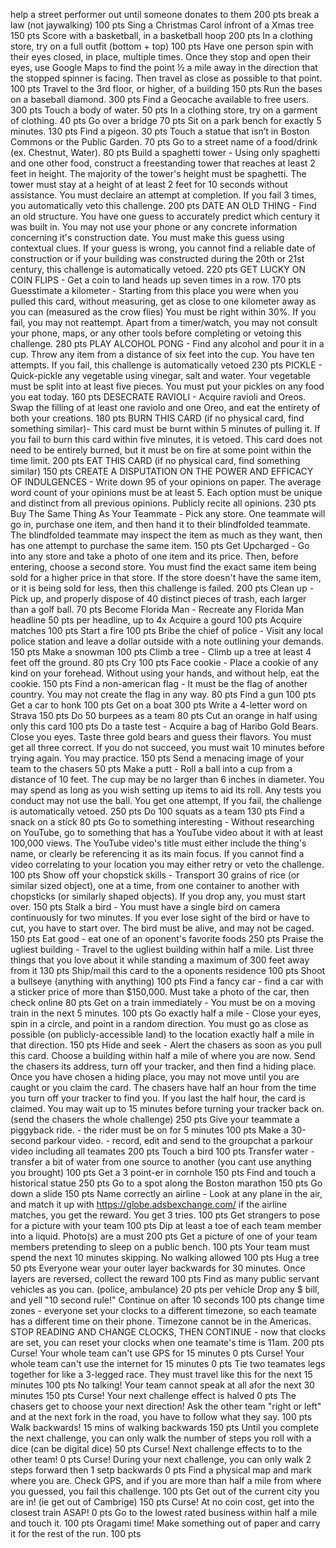 help a street performer out until someone donates to them
200 pts
break a law (not jaywalking)
100 pts
Sing a Christmas Carol infront of a Xmas tree
150 pts
Score with a basketball, in a basketball hoop
200 pts
In a clothing store, try on a full outfit (bottom + top)
100 pts
Have one person spin with their eyes closed, in place, multiple times. Once they stop and open their eyes, use Google Maps to find the point ½ a mile away in the direction that the stopped spinner is facing. Then travel as close as possible to that point.
100 pts
Travel to the 3rd floor, or higher, of a building
150 pts
Run the bases on a baseball diamond.
300 pts
Find a Geocache available to free users.
300 pts
Touch a body of water.
50 pts
In a clothing store, try on a garment of clothing.
40 pts
Go over a bridge
70 pts
Sit on a park bench for exactly 5 minutes.
130 pts
Find a pigeon.
30 pts
Touch a statue that isn’t in Boston Commons or the Public Garden.
70 pts
Go to a street name of a food/drink (ex. Chestnut, Water).
80 pts
Build a spaghetti tower - Using only spaghetti and one other food, construct a freestanding tower that reaches at least 2 feet in height. The majority of the tower's height must be spaghetti. The tower must stay at a height of at least 2 feet for 10 seconds without assistance. You must declaire an attempt at completion. If you fail 3 times, you automatically veto this challenge.
200 pts
DATE AN OLD THING - Find an old structure. You have one guess to accurately predict which century it was built in. You may not use your phone or any concrete information concerning it's construction date. You must make this guess using contextual clues. If your guess is wrong, you cannot find a reliable date of construction or if your building was constructed during the 20th or 21st century, this challenge is automatically vetoed.
220 pts
GET LUCKY ON COIN FLIPS - Get a coin to land heads up seven times in a row.
170 pts
Guesstimate a kilometer - Starting from this place you were when you pulled this card, without measuring, get as close to one kilometer away as you can (measured as the crow flies) You must be right within 30%. If you fail, you may not reattempt. Apart from a timer/watch, you may not consult your phone, maps, or any other tools before completing or vetoing this challenge.
280 pts
PLAY ALCOHOL PONG - Find any alcohol and pour it in a cup. Throw any item from a distance of six feet into the cup. You have ten attempts. If you fail, this challenge is automatically vetoed
230 pts
PICKLE - Quick-pickle any vegetable using vinegar, salt and water. Your vegetable must be split into at least five pieces. You must put your pickles on any food you eat today.
160 pts
DESECRATE RAVIOLI - Acquire ravioli and Oreos. Swap the filling of at least one raviolo and one Oreo, and eat the entirety of both your creations.
180 pts
BURN THIS CARD (if no physical card, find something similar)- This card must be burnt within 5 minutes of pulling it. If you fail to burn this card within five minutes, it is vetoed. This card does not need to be entirely burned, but it must be on fire at some point within the time limit. 
200 pts
EAT THIS CARD (if no physical card, find something similar)
150 pts
CREATE A DISPUTATION ON THE POWER AND EFFICACY OF INDULGENCES - Write down 95 of your opinions on paper. The average word count of your opinions must be at least 5. Each option must be unique and distinct from all previous opinions. Publicly recite all opinions.
230 pts
Buy The Same Thing As Your Teammate - Pick any store. One teammate will go in, purchase one item, and then hand it to their blindfolded teammate. The blindfolded teammate may inspect the item as much as they want, then has one attempt to purchase the same item.
150 pts
Get Upcharged - Go into any store and take a photo of one item and its price. Then, before entering, choose a second store. You must find the exact same item being sold for a higher price in that store. If the store doesn't have the same item, or it is being sold for less, then this challenge is failed.
200 pts
Clean up - Pick up, and properly dispose of 40 distinct pieces of trash, each larger than a golf ball.
70 pts
Become Florida Man - Recreate any Florida Man headline
50 pts per headline, up to 4x
Acquire a gourd
100 pts
Acquire matches
100 pts
Start a fire
100 pts
Bribe the chief of police - Visit any local police station and leave a dollar outside with a note outlining your demands.
150 pts
Make a snowman
100 pts
Climb a tree - Climb up a tree at least 4 feet off the ground.
80 pts
Cry
100 pts
Face cookie - Place a cookie of any kind on your forehead. Without using your hands, and without help, eat the cookie.
150 pts
Find a non-american flag - It must be the flag of another country. You may not create the flag in any way.
80 pts
Find a gun
100 pts
Get a car to honk
100 pts
Get on a boat
300 pts
Write a 4-letter word on Strava
150 pts
Do 50 burpees as a team
80 pts
Cut an orange in half using only this card
100 pts
Do a taste test - Acquire a bag of Haribo Gold Bears. Close you eyes. Taste three gold bears and guess their flavors. You must get all three correct. If you do not succeed, you must wait 10 minutes before trying again. You may practice.
150 pts
Send a menacing image of your team to the chasers
50 pts
Make a putt - Roll a ball into a cup from a distance of 10 feet. The cup may be no larger than 6 inches in diameter. You may spend as long as you wish setting up items to aid its roll. Any tests you conduct may not use the ball. You get one attempt, If you fail, the challenge is automatically vetoed.
250 pts
Do 100 squats as a team
130 pts
Find a snack on a stick
80 pts
Go to something interesting - Without researching on YouTube, go to something that has a YouTube video about it with at least 100,000 views. The YouTube video's title must either include the thing's name, or clearly be referencing it as its main focus. If you cannot find a video correlating to your location you may either retry or veto the challenge.
100 pts
Show off your chopstick skills - Transport 30 grains of rice (or similar sized object), one at a time, from one container to another with chopsticks (or similarly shaped objects). If you drop any, you must start over.
150 pts
Stalk a bird - You must have a single bird on camera continuously for two minutes. If you ever lose sight of the bird or have to cut, you have to start over. The bird must be alive, and may not be caged.
150 pts
Eat good - eat one of an oponent's favorite foods
250 pts
Praise the ugliest building - Travel to the ugliest building within half a mile. List three things that you love about it while standing a maximum of 300 feet away from it
130 pts
Ship/mail this card to the a oponents residence
100 pts
Shoot a bullseye (anything with anything)
100 pts
Find a fancy car - find a car with a sticker price of more than $150,000. Must take a photo of the car, then check online
80 pts
Get on a train immediately - You must be on a moving train in the next 5 minutes. 
100 pts
Go exactly half a mile - Close your eyes, spin in a circle, and point in a random direction. You must go as close as possible (on publicly-accessible land) to the location exactly half a mile in that direction.
150 pts
Hide and seek - Alert the chasers as soon as you pull this card. Choose a building within half a mile of where you are now. Send the chasers its address, turn off your tracker, and then find a hiding place. Once you have chosen a hiding place, you may not move until you are caught or you claim the card. The chasers have half an hour from the time you turn off your tracker to find you. If you last the half hour, the card is claimed. You may wait up to 15 minutes before turning your tracker back on. (send the chasers the whole challenge)
250 pts
Give your teammate a piggyback ride. - the rider must be on for 5 minutes
100 pts
Make a 30-second parkour video. - record, edit and send to the groupchat a parkour video including all teamates
200 pts
Touch a bird
100 pts
Transfer water - transfer a bit of water from one source to another (you cant use anything you brought)
100 pts
Get a 3 point-er in cornhole
150 pts
Find and touch a historical statue
250 pts
Go to a spot along the Boston marathon
150 pts
Go down a slide
150 pts
Name correctly an airline - Look at any plane in the air, and match it up with https://globe.adsbexchange.com/ if the airline matches, you get the reward. You get 3 tries.
100 pts
Get strangers to pose for a picture with your team
100 pts
Dip at least a toe of each team member into a liquid. Photo(s) are a must
200 pts
Get a picture of one of your team members pretending to sleep on a public bench.
100 pts
Your team must spend the next 10 minutes skipping. No walking allowed
100 pts
Hug a tree
50 pts
Everyone wear your outer layer backwards for 30 minutes. Once layers are reversed, collect the reward
100 pts
Find as many public servant vehicles as you can. (police, ambulance)
20 pts per vehicle
Drop any $ bill, and yell "10 second rule!" Continue on after 10 seconds
100 pts
change time zones - everyone set your clocks to a different timezone, so each teamate has a different time on their phone. Timezone cannot be in the Americas. STOP READING AND CHANGE CLOCKS, THEN CONTINUE - now that clocks are set, you can reset your clocks when one teamate's time is 11am.
200 pts
Curse! Your whole team can't use GPS for 15 minutes
0 pts
Curse! Your whole team can't use the internet for 15 minutes
0 pts
Tie two teamates legs together for like a 3-legged race. They must travel like this for the next 15 minutes
100 pts
No talking! Your team cannot speak at all afor the next 30 minutes
150 pts
Curse! Your next challenge effect is halved
0 pts
The chasers get to choose your next direction! Ask the other team "right or left" and at the next fork in the road, you have to follow what they say.
100 pts
Walk backwards! 15 mins of walking backwards
150 pts
Until you complete the next challenge, you can only walk the number of steps you roll with a dice (can be digital dice)
50 pts
Curse! Next challenge effects to to the other team!
0 pts
Curse! During your next challenge, you can only walk 2 steps forward then 1 setp backwards
0 pts
Find a physical map and mark where you are. Check GPS, and if you are more than half a mile from where you guessed, you fail this challenge.
100 pts
Get out of the current city you are in! (ie get out of Cambrige)
150 pts
Curse! At no coin cost, get into the closest train ASAP!
0 pts
Go to the lowest rated business within half a mile and touch it.
100 pts
Oragami time! Make something out of paper and carry it for the rest of the run.
100 pts
